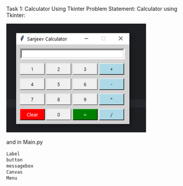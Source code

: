 Task 1: Calculator Using Tkinter
Problem Statement: Calculator using Tkinter: 
                   

 ![img.png](img.png)

                   


and in Main.py

    Label
    button 
    messagebox
    Canvas
    Menu

